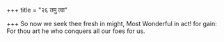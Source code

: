 +++
title = "२६ तमु त्वा"

+++
So now we seek thee fresh in might, Most Wonderful in act! for gain:  
     For thou art he who conquers all our foes for us.